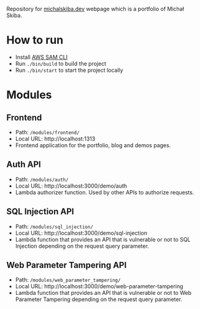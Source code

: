 Repository for [michalskiba.dev](https://www.michalskiba.dev/) webpage which is a portfolio of Michał Skiba.

# How to run

- Install [AWS SAM CLI](https://docs.aws.amazon.com/serverless-application-model/latest/developerguide/install-sam-cli.html)
- Run `./bin/build` to build the project
- Run `./bin/start` to start the project locally

# Modules

## Frontend
- Path: `/modules/frontend/`
- Local URL: http://localhost:1313
- Frontend application for the portfolio, blog and demos pages.

## Auth API
- Path: `/modules/auth/`
- Local URL: http://localhost:3000/demo/auth
- Lambda authorizer function. Used by other APIs to authorize requests.

## SQL Injection API
- Path: `/modules/sql_injection/`
- Local URL: http://localhost:3000/demo/sql-injection
- Lambda function that provides an API that is vulnerable or not to SQL Injection depending on the request query parameter.

## Web Parameter Tampering API
- Path: `/modules/web_parameter_tampering/`
- Local URL: http://localhost:3000/demo/web-parameter-tampering
- Lambda function that provides an API that is vulnerable or not to Web Parameter Tampering depending on the request query parameter.
